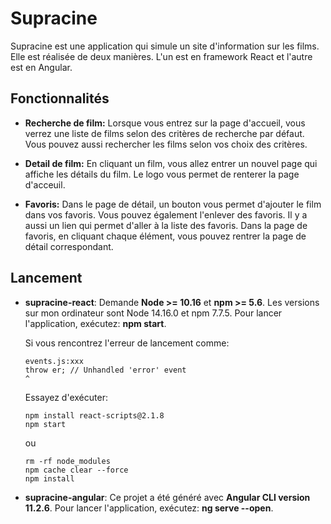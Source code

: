 # Supracine

Supracine est une application qui simule un site d'information sur les films. Elle est réalisée de deux manières. L'un est en framework React et l'autre est en Angular.

## Fonctionnalités

- **Recherche de film:** Lorsque vous entrez sur la page d'accueil, vous verrez une liste de films selon des critères de recherche par défaut. Vous pouvez aussi rechercher les films selon vos choix des critères.

- **Detail de film:** En cliquant un film, vous allez entrer un nouvel page qui affiche les détails du film. Le logo vous permet de renterer la page d'acceuil.

- **Favoris:** Dans le page de détail, un bouton vous permet d'ajouter le film dans vos favoris. Vous pouvez également l'enlever des favoris. Il y a aussi un lien qui permet d'aller à la liste des favoris. Dans la page de favoris, en cliquant chaque élément, vous pouvez rentrer la page de détail correspondant.

## Lancement

- **supracine-react**: Demande **Node >= 10.16** et **npm >= 5.6**. Les versions sur mon ordinateur sont Node 14.16.0 et npm 7.7.5. Pour lancer l'application, exécutez: **npm start**.

    Si vous rencontrez l'erreur de lancement comme:
    ```
    events.js:xxx
    throw er; // Unhandled 'error' event
    ^
    ```
    Essayez d'exécuter:

    ```
    npm install react-scripts@2.1.8
    npm start
    ```

    ou

    ```
    rm -rf node_modules
    npm cache clear --force
    npm install
    ```

- **supracine-angular**: Ce projet a été généré avec **Angular CLI version 11.2.6**. Pour lancer l'application, exécutez: **ng serve --open**.
